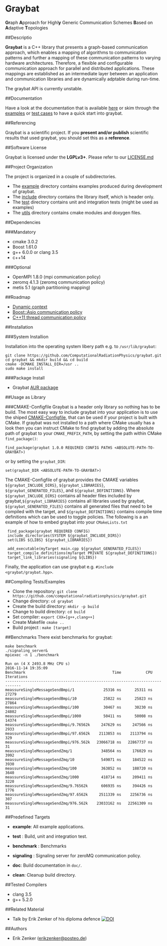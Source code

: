 Graybat
=======

<b>Gr</b>aph <b>A</b>pproach  for Highl<b>y</b>  Generic Communication
Schemes <b>B</b>ased on <b>A</b>daptive <b>T</b>opologies


##Descriptio

**Graybat** is a C++ library that presents a graph-based communication
approach, which enables a mapping of algorithms to communication
patterns and further a mapping of these communication patterns to
varying hardware architectures. Therefore, a flexible and configurable
communication approach for parallel and distributed
applications. These mappings are established as an intermediate layer
between an application and communication libraries and are dynamically
adptable during run-time.

The graybat API is currently unstable.


##Documentation

Have a look at the documentation that is available [here](https://ComputationalRadiationPhysics.github.io/graybat) or
skim through the [examples](example) or [test cases](test) to have a quick start into graybat.


##Referencing

Graybat is a scientific project. If you **present and/or publish** scientific
results that used graybat, you should set this as a **reference**.

##Software License

Graybat is licensed under the <b>LGPLv3+</b>. Please refer to our [LICENSE.md](LICENSE.md)


##Project Organization

The project is organized in a couple of subdirectories.

 * The [example](example) directory contains examples produced during development of graybat.
 * The [include](include) directory contains the library itself, which is header only.
 * The [test](test) directory contains unit and integration tests (might be used as examples)
 * The [utils](utils) directory contains cmake modules and doxygen files.


##Dependencies

###Mandatory
 * cmake 3.0.2
 * Boost 1.61.0
 * g++ 6.0.0 or clang 3.5
 * c++14

###Optional
 * OpenMPI 1.8.0 (mpi communication policy)
 * zeromq 4.1.3 (zeromq communication policy) 
 * metis 5.1 (graph partitioning mapping)


##Roadmap
 * [Dynamic context](https://github.com/ComputationalRadiationPhysics/graybat/milestones/Dynamic%20Context)
 * [Boost::Asio communication policy](https://github.com/ComputationalRadiationPhysics/graybat/milestones/Boost::Asio%20Communication%20Policy)
 * [C++11 thread communication policy](https://github.com/ComputationalRadiationPhysics/graybat/milestones/C++11%20Threads%20Communication%20Policy)


##Installation

###System Installion

Installation into the operating system libery path e.g.
to `/usr/lib/graybat`:

    git clone https://github.com/ComputationalRadiationPhysics/graybat.git
    cd graybat && mkdir build && cd build
	cmake -DCMAKE_INSTALL_DIR=/usr ..
	sudo make install
	
###Package Install

* Graybat [AUR package](https://aur.archlinux.org/packages/graybat-git/)

##Usage as Library


###CMAKE-Configfile
Graybat is a header only library so nothing has to be build.  The most
easy way to include graybat into your application is to use the shiped
[CMAKE-Configfile](https://cmake.org/cmake/help/v3.4/manual/cmake-packages.7.html#config-file-packages),
that can be used if your project is built with CMake.  If graybat was
not installed to a path where CMake usually has a look then you can
instruct CMake to find graybat by adding the absolute path of graybat
to your `CMAKE_PREFIX_PATH`, by setting the path within CMake `find_package()`:

    find_package(graybat 1.0.0 REQUIRED CONFIG PATHS <ABSOLUTE-PATH-TO-GRAYBAT>)

or by setting the `graybat_DIR`:

    set(graybat_DIR <ABSOLUTE-PATH-TO-GRAYBAT>)


The CMAKE-Configfile of graybat provides the CMAKE variables `${graybat_INCLUDE_DIRS}`,
`${graybat_LIBRARIES}`, `${graybat_GENERATED_FILES}`, and `${graybat_DEFINITIONS}`. Where `${graybat_INCLUDE_DIRS}` contains all header files
included by graybat,`${graybat_LIBRARIES}` contains all libraries used by graybat, `${graybat_GENERATED_FILES}`
contains all generated files that need to be compiled with the target, and `${graybat_DEFINITIONS}` contains compile time definitions which can be
used to toggle policies.
The following is a an example of how to embed graybat into your `CMakeLists.txt`

     find_package(graybat REQUIRED CONFIG)
     include_directories(SYSTEM ${graybat_INCLUDE_DIRS})
     set(LIBS ${LIBS} ${graybat_LIBRARIES})
  
     add_executable(myTarget main.cpp ${graybat_GENERATED_FILES})
     target_compile_definitions(myTarget PRIVATE ${graybat_DEFINITIONS})
     target_link_libraries(signaling ${LIBS})

Finally, the application can use graybat e.g. `#include <graybat/graybat.hpp>`.


##Compiling Tests/Examples

 * Clone the repository: `git clone https://github.com/computationalradiationphysics/graybat.git`
 * Change directory: `cd graybat`
 * Create the build directory: `mkdir -p build`
 * Change to build directory: `cd build`
 * Set compiler: `export CXX=[g++,clang++]`
 * Create Makefile `cmake ..`
 * Build project : `make [target]`

##Benchmarks
There exist benchmarks for graybat:
```
make benchmark
./signaling_server&
mpiexec -n 1 ./benchmark

Run on (4 X 2493.8 MHz CPU s)
2016-11-14 19:35:09
Benchmark                                       Time           CPU Iterations
-----------------------------------------------------------------------------
meassureSingleMessageSendBmpi/1             25316 ns      25311 ns      27279
meassureSingleMessageSendBmpi/10            25822 ns      25823 ns      27864
meassureSingleMessageSendBmpi/100           30467 ns      30230 ns      24802
meassureSingleMessageSendBmpi/1000          50411 ns      50008 ns      14374
meassureSingleMessageSendBmpi/9.76562k     247629 ns     247566 ns       2933
meassureSingleMessageSendBmpi/97.6562k    2113853 ns    2113794 ns        329
meassureSingleMessageSendBmpi/976.562k   23066718 ns   22867737 ns         31
meassureSingleMessageSendZmq/1             348564 ns     176029 ns       3992
meassureSingleMessageSendZmq/10            549071 ns     184522 ns       3930
meassureSingleMessageSendZmq/100           363852 ns     188720 ns       3640
meassureSingleMessageSendZmq/1000          418714 ns     209411 ns       3220
meassureSingleMessageSendZmq/9.76562k      606935 ns     394426 ns       1776
meassureSingleMessageSendZmq/97.6562k     2511339 ns    2256736 ns        307
meassureSingleMessageSendZmq/976.562k    23033162 ns   22561309 ns         31

```


##Predefined Targets

 * **example**: All example applications.

 * **test** : Build, unit and integration test.

 * **benchmark** : Benchmarks

 * **signaling** : Signaling server for zeroMQ communication policy.

 * **doc**: Build documentation in `doc/`.

 * **clean**: Cleanup build directory.


##Tested Compilers

 * clang 3.5
 * g++ 5.2.0


##Related Material
 * Talk by Erik Zenker of his diploma defence [![DOI](https://zenodo.org/badge/doi/10.5281/zenodo.16306.svg)](http://dx.doi.org/10.5281/zenodo.16306)


##Authors

 * Erik Zenker (erikzenker@posteo.de)

